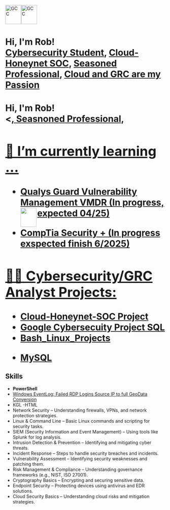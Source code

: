 <!--<img src="[(https://imgur.com/HGYj714)]" alt="Robert Chich Cyber Analyst">-->

<img src="https://i.imgur.com/zNm7DeP.png" alt="GCC" width="50" height="60"><img src="https://i.imgur.com/5j0KCeG.png" alt="GCC" width="50" height="60">

<h1>Hi, I'm Rob! <br/>
    <a href="https://github.com/2SMOGss/">Cybersecurity Student</a>, 
    <a href="https://github.com/2SMOGss/Cloud-Honeynet-SOC">Cloud-Honeynet SOC</a>, 
    <a href="https://www.linkedin.com/in/robchich/">Seasoned Professional</a>, 
    <a href="https://www.linkedin.com/in/robchich/">Cloud and GRC are my Passion</a>
</h1>


<h1>Hi, I'm Rob! <br/><<a href="https://github.com/2SMOGss/"Cybersecurity Student"</a>, <ahttps://github.com/2SMOGss/Cloud-Honeynet-SOC/a><a href="https://www.linkedin.com/in/robchich/">Seasnoned Professional</a>,<a href="(https://www.linkedin.com/in/robchich/)"Cloud and GRC are my Passion</h1> 
<!-- Paramedic | Cybersecurity Student | Cloud and GRC are my Passion
  -->
<h2>🌱 I’m currently learning ...</h2>

- <b>Qualys Guard Vulnerability Management VMDR (In progress, expected 04/25)<img src="https://ik.imagekit.io/qualys/image/logo/qualys.svg" width="50" height="60" align="left"></b>

- <b>CompTia Security + (In progress exspected finish 6/2025)</b>

  
</div>

<h2>👨‍💻 Cybersecurity/GRC Analyst Projects:</h2>

  - [Cloud-Honeynet-SOC Project](https://github.com/2SMOGss/Cloud-Honeynet-SOC)
  - [Google Cybersecuity Project SQL](https://github.com/2SMOGss/MySQL)
  - [Bash_Linux_Projects](https://github.com/2SMOGss/Bash_Linix_Projects)
  <!--- [GRC](https://github.com/2SMOGss/GRC)-->
  - [MySQL](https://github.com/2SMOGss/MySQL)

<h2>Skills</h2>

 - <b>PowerShell</b>
 - [Windows EventLog: Failed RDP Logins Source IP to full GeoData Conversion]((https://github.com/2SMOGss/Cloud-Honeynet-SOC))
 - KGL        -HTML
 - Network Security – Understanding firewalls, VPNs, and network protection strategies.
 - Linux & Command Line – Basic Linux commands and scripting for security tasks.
 - SIEM (Security Information and Event Management) – Using tools like Splunk for log analysis.
 - Intrusion Detection & Prevention – Identifying and mitigating cyber threats.
 - Incident Response – Steps to handle security breaches and incidents.
 - Vulnerability Assessment – Identifying security weaknesses and patching them.
 - Risk Management & Compliance – Understanding governance frameworks (e.g., NIST, ISO 27001).
 - Cryptography Basics – Encrypting and securing sensitive data.
 - Endpoint Security – Protecting devices using antivirus and EDR solutions.
 - Cloud Security Basics – Understanding cloud risks and mitigation strategies.













 <!--
  - 
- <b>Full Stack Web App (React, NodeJS, Azure, and Machine Learning Components)</b>
  - [Image Analysis Middleware](https://github.com/joshmadakor1/4chan-Image-Analysis-Middleware-C964) <b><i>(Potentially NSFW)</b></i>-->

 <!-- - [JWipe (Disk Wiping Utility)](https://github.com/joshmadakor1/Jwipe.PowerShell)
  - [Active Directory Bulk User Creation](https://github.com/joshmadakor1/AD_PS)
  - [FIM (File Integrity Monitor)](https://github.com/joshmadakor1/PowerShell-Integrity-FIM)
- <b>C# (.NET Desktop Applications)</b>
  - [Ransomware Proof of Concept (Encrypter)](https://github.com/joshmadakor1/EncrypterPOC)
  - [Ransomware Proof of Concept (Decrypter)](https://github.com/joshmadakor1/DecrypterPOC)
  - [Keylogger with Email Capability](https://github.com/joshmadakor1/Key-Logger-With-Email)
- <b>Python</b>
  - [Package Delivery Application (Datastructures and Algorithms Demo)](https://github.com/joshmadakor1/Package-Delivery-Pathfinding-Algorithm)

<h2>📺 Popular YouTube Videos</h2>

- [How to get into Cybersecurity Starting From Zero](https://www.youtube.com/watch?v=a83ASGn_V_s)
- [A Day in the Life of a Cybersecurity Anayst](https://www.youtube.com/watch?v=uHy3oM7NnoU)
- [How to Create a KeyLogger (C#)](https://www.youtube.com/watch?v=N-L9hklSlNk)
- [Ransomware Demonstration (C#)](https://www.youtube.com/watch?v=OfvdQeh79s0)

<!--<h2> 🤳 Connect with me:</h2>

<!--[<img align="left" alt="Robert Chich | Twitter" width="22px" src="https://cdn.jsdelivr.net/npm/simple-icons@v3/icons/twitter.svg" />]

[<img align="left" alt="Robert Chich | Instagram" width="22px" src="https://cdn.jsdelivr.net/npm/simple-icons@v3/icons/instagram.svg" />]

[<img align="left" alt="Rob Chich | LinkedIn" width="50px" src="https://cdn.jsdelivr.net/npm/simple-icons@v3/icons/linkedin.svg" />]-->


[X]: https://x.com/2sm0gSS/
[instagram]: https://www.instagram.com/robertchich/



<!-- https://twitter.com/2sm0gSS[twitter]:-->

<!--
<h3>https://linkedin.com/in/robchich</h3>  [linkedin]:



Here are some ideas to get you started:

- 🔭 I’m currently working on ...

- 👯 I’m looking to collaborate on ...
- 🤔 I’m looking for help with ...
- 💬 Ask me about ...
- 📫 How to reach me: ...
- 😄 Pronouns: ...
- ⚡ Fun fact: ...-->

